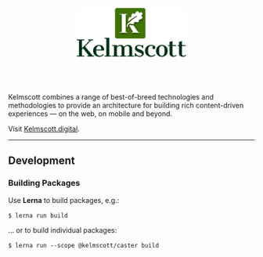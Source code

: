 
<div align="center" style="padding: 2em;">
  <img src="./assets/kelmscott-stacked.png" style="margin: 2em;" width="50%" />
</div>

Kelmscott combines a range of best-of-breed technologies and methodologies to provide an architecture for building rich content-driven experiences — on the web, on mobile and beyond. 

Visit [Kelmscott.digital](https://kelmscott.digital).

---

## Development

### Building Packages

Use **Lerna** to build packages, e.g.:

```shell
$ lerna run build
```

... or to build individual packages:

```shell
$ lerna run --scope @kelmscott/caster build
```
